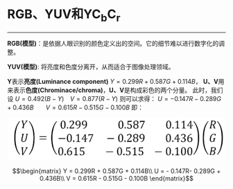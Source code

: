 # RGB、YUV和YC<sub>b</sub>C<sub>r</sub>
---

**RGB(模型)**：是依据人眼识别的颜色定义出的空间。它的细节难以进行数字化的调整。

**YUV(模型)**: 将亮度和色度分离开，从而适合于图像处理领域。 

**Y**表示**亮度(Luminance component)** $Y = 0.299R + 0.587G + 0.114B$，
**U、V**用来表示**色度(Chrominace/chroma)**，**U、V**是构成彩色的两个分量。
此时，我们设 $U = 0.492(B - Y)$　$V=0.877(R-Y)$ 则可以求得：
$U = - 0.147R- 0.289G + 0.436B$　　$V = 0.615R - 0.515G - 0.100B$
即：


![](https://github.com/hmzbox/Study-notes/blob/master/Stego/images/YUV%20mode.png)


$$\begin{matrix}
Y = 0.299R + 0.587G + 0.114B\\
U = - 0.147R- 0.289G + 0.436B\\
V = 0.615R - 0.515G - 0.100B
\end{matrix}$$